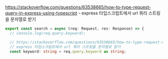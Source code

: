 https://stackoverflow.com/questions/63538665/how-to-type-request-query-in-express-using-typescript - express 타입스크립트에서 url 쿼리 스트링을 문자열로 받기

```typescript
export const search = async (req: Request, res: Response) => {
  // console.log(req.query.keyword);

  // https://stackoverflow.com/questions/63538665/how-to-type-request-query-in-express-using-typescript
  // express 타입스크립트에서 url 쿼리 스트링을 문자열로 받기
  const keyword: string = req.query.keyword as string;
```
